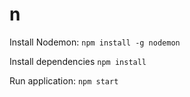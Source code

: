 # n

Install Nodemon: `npm install -g nodemon`

Install dependencies `npm install`

Run application: `npm start`

